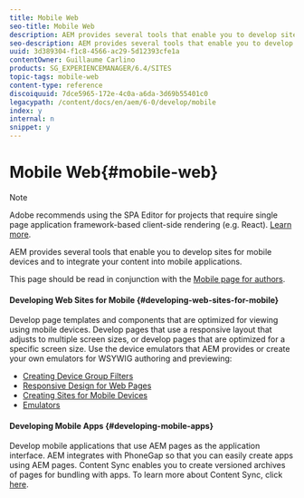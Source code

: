 ```yaml
---
title: Mobile Web
seo-title: Mobile Web
description: AEM provides several tools that enable you to develop sites for mobile devices and to integrate your content into mobile applications
seo-description: AEM provides several tools that enable you to develop sites for mobile devices and to integrate your content into mobile applications
uuid: 3d389304-f1c8-4566-ac29-5d12393cfe1a
contentOwner: Guillaume Carlino
products: SG_EXPERIENCEMANAGER/6.4/SITES
topic-tags: mobile-web
content-type: reference
discoiquuid: 7dce5965-172e-4c0a-a6da-3d69b55401c0
legacypath: /content/docs/en/aem/6-0/develop/mobile
index: y
internal: n
snippet: y
---
```


# Mobile Web{#mobile-web}

>[!NOTE]
>
>Adobe recommends using the SPA Editor for projects that require single page application framework-based client-side rendering (e.g. React). [Learn more](../../../sites/developing/using/spa-overview.md).

AEM provides several tools that enable you to develop sites for mobile devices and to integrate your content into mobile applications.

This page should be read in conjunction with the [Mobile page for authors](../../../sites/authoring/using/mobile.md).

#### Developing Web Sites for Mobile {#developing-web-sites-for-mobile}

Develop page templates and components that are optimized for viewing using mobile devices. Develop pages that use a responsive layout that adjusts to multiple screen sizes, or develop pages that are optimized for a specific screen size. Use the device emulators that AEM provides or create your own emulators for WSYWIG authoring and previewing:

* [Creating Device Group Filters](../../../sites/developing/using/groupfilters.md)
* [Responsive Design for Web Pages](../../../sites/developing/using/responsive.md)
* [Creating Sites for Mobile Devices](../../../sites/developing/using/mobile.md)
* [Emulators](../../../sites/developing/using/emulators.md)

#### Developing Mobile Apps {#developing-mobile-apps}

Develop mobile applications that use AEM pages as the application interface. AEM integrates with PhoneGap so that you can easily create apps using AEM pages. Content Sync enables you to create versioned archives of pages for bundling with apps. To learn more about Content Sync, click [here](../../../mobile/using/phonegap-contentsync.md).
